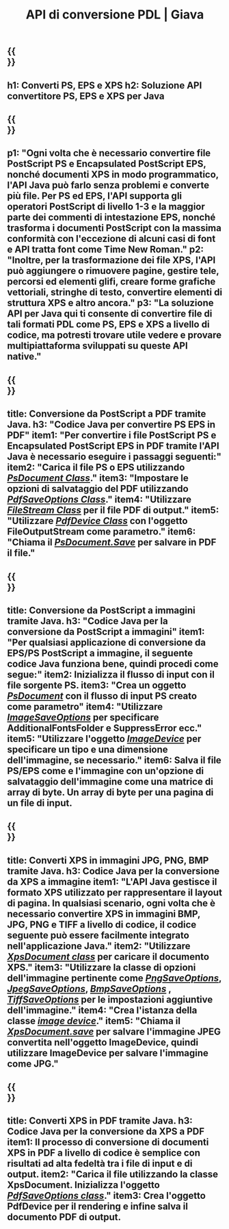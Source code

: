 ﻿---
translation: true
template: /_templates/_conversion-java.md
title: API di conversione PDL | Giava
url: /java/conversion/
description: Converti PS, EPS e XPS in PDF e immagini inclusi BMP, JPG, PNG e TIFF utilizzando la libreria Java con la funzionalità di conversione PDL di Aspose.Page.
family: page
platformtag: net
feature: conversion
---

{{<section banner>}}
---
h1: Converti PS, EPS e XPS
h2: Soluzione API convertitore PS, EPS e XPS per Java
---

{{<section overview>}}
---
p1: "Ogni volta che è necessario convertire file PostScript PS e Encapsulated PostScript EPS, nonché documenti XPS in modo programmatico, l'API Java può farlo senza problemi e converte più file. Per PS ed EPS, l'API supporta gli operatori PostScript di livello 1-3 e la maggior parte dei commenti di intestazione EPS, nonché trasforma i documenti PostScript con la massima conformità con l'eccezione di alcuni casi di font e API tratta font come Time New Roman."
p2: "Inoltre, per la trasformazione dei file XPS, l'API può aggiungere o rimuovere pagine, gestire tele, percorsi ed elementi glifi, creare forme grafiche vettoriali, stringhe di testo, convertire elementi di struttura XPS e altro ancora."
p3: "La soluzione API per Java qui ti consente di convertire file di tali formati PDL come PS, EPS e XPS a livello di codice, ma potresti trovare utile vedere e provare multipiattaforma sviluppati su queste API native."
---

{{<section feature1>}}
---
title: Conversione da PostScript a PDF tramite Java.
h3: "Codice Java per convertire PS EPS in PDF"
item1: "Per convertire i file PostScript PS e Encapsulated PostScript EPS in PDF tramite l'API Java è necessario eseguire i passaggi seguenti:"
item2: "Carica il file PS o EPS utilizzando [*PsDocument Class*](https://reference.aspose.com/page/java/com.aspose.eps/PsDocument)."
item3: "Impostare le opzioni di salvataggio del PDF utilizzando [*PdfSaveOptions Class*](https://reference.aspose.com/page/java/com.aspose.eps.device/PdfSaveOptions)."
item4: "Utilizzare [*FileStream Class*](https://docs.oracle.com/javase/7/docs/api/java/io/FileOutputStream.html) per il file PDF di output."
item5: "Utilizzare [*PdfDevice Class*](https://reference.aspose.com/page/java/com.aspose.eps.device/PdfDevice) con l'oggetto FileOutputStream come parametro."
item6: "Chiama il [*PsDocument.Save*](https://reference.aspose.com/page/java/com.aspose.eps/PsDocument#save-com.aspose.page.Device-com.aspose.page.SaveOptions-) per salvare in PDF il file."
---

{{<section feature2>}}
---
title: Conversione da PostScript a immagini tramite Java.
h3: "Codice Java per la conversione da PostScript a immagini"
item1: "Per qualsiasi applicazione di conversione da EPS/PS PostScript a immagine, il seguente codice Java funziona bene, quindi procedi come segue:"
item2: Inizializza il flusso di input con il file sorgente PS.
item3: "Crea un oggetto [*PsDocument*](https://reference.aspose.com/page/java/com.aspose.eps/psdocument) con il flusso di input PS creato come parametro"
item4: "Utilizzare [*ImageSaveOptions*](https://reference.aspose.com/page/java/com.aspose.eps.device/imagesaveoptions) per specificare AdditionalFontsFolder e SuppressError ecc."
item5: "Utilizzare l'oggetto [*ImageDevice*](https://reference.aspose.com/page/java/com.aspose.eps.device/imagedevice) per specificare un tipo e una dimensione dell'immagine, se necessario."
item6: Salva il file PS/EPS come e l'immagine con un'opzione di salvataggio dell'immagine come una matrice di array di byte. Un array di byte per una pagina di un file di input.
---


{{<section feature3>}}
---
title: Converti XPS in immagini JPG, PNG, BMP tramite Java.
h3: Codice Java per la conversione da XPS a immagine
item1: "L'API Java gestisce il formato XPS utilizzato per rappresentare il layout di pagina. In qualsiasi scenario, ogni volta che è necessario convertire XPS in immagini BMP, JPG, PNG e TIFF a livello di codice, il codice seguente può essere facilmente integrato nell'applicazione Java."
item2: "Utilizzare [*XpsDocument class*](https://reference.aspose.com/page/java/com.aspose.xps/XpsDocument) per caricare il documento XPS."
item3: "Utilizzare la classe di opzioni dell'immagine pertinente come [*PngSaveOptions*](https://reference.aspose.com/page/java/com.aspose.xps.rendering/PngSaveOptions), [*JpegSaveOptions*](https://reference.aspose.com/page/java/com.aspose.xps.rendering/JpegSaveOptions), [*BmpSaveOptions*](https://reference.aspose.com/page/java/com.aspose.xps.rendering/BmpSaveOptions) , [*TiffSaveOptions*](https://reference.aspose.com/page/java/com.aspose.xps.rendering/TiffSaveOptions) per le impostazioni aggiuntive dell'immagine."
item4: "Crea l'istanza della classe [*image device*](https://reference.aspose.com/page/java/com.aspose.xps.rendering/ImageDevice)."
item5: "Chiama il [*XpsDocument.save*](https://reference.aspose.com/page/java/com.aspose.xps/XpsDocument#save-com.aspose.page.Device-com.aspose.page.SaveOptions-) per salvare l'immagine JPEG convertita nell'oggetto ImageDevice, quindi utilizzare ImageDevice per salvare l'immagine come JPG."
---

{{<section feature4>}}
---
title: Converti XPS in PDF tramite Java.
h3: Codice Java per la conversione da XPS a PDF
item1: Il processo di conversione di documenti XPS in PDF a livello di codice è semplice con risultati ad alta fedeltà tra i file di input e di output.
item2: "Carica il file utilizzando la classe XpsDocument. Inizializza l'oggetto [*PdfSaveOptions class*](https://reference.aspose.com/page/java/com.aspose.xps.rendering/PdfDevice)."
item3: Crea l'oggetto PdfDevice per il rendering e infine salva il documento PDF di output.
---


